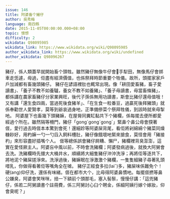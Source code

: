 ```yaml
---
issue: 146
title: 阿婆畜个豬仔
author: 吳秀梅
language: 南四縣
date: 2015-11-05T00:00:00.000+08:00
topic: 懷想
difficulty: 2
wikidata: Q98095985
wikidata_link: https://www.wikidata.org/wiki/Q98095985
author_wikidata_link: https://www.wikidata.org/wiki/undefined
author_wikidata: Q98096267
---
```

豬仔，係人類蓋早就開始畜个頭牲。雖然豬仔無像牛仔會𢯭手犁田，無像馬仔會挷車走恁遽，毋過，佢盡有經濟價值，也係祭拜時節重要个牲儀。故所，頭擺家家戶戶加減都有畜幾頭豬仔。
豬仔在諺語裡肚也輒常出現。像「耕田愛畜豬，畜子愛讀書」、「養子不教不如養驢，養女不教不如養豬」、「養子毋讀書，毋當畜條豬」，都係講在農家畜豬仔分家業興旺，後代子孫係無用功讀書，斯會比豬仔還毋值哦！又有講「還生食四兩，當過死後食豬羊」、「在生食一粒番豆，過贏死後拜豬頭」就係奉勸世人愛賢孝，莫等到爺哀過身吔，正準備傪菜个祭拜牲儀，到該時就來毋掣吔。
阿婆屋下也畜幾下頭豬嫲，在屋脣同糞缸黏共下个豬欄，係每擺去便所都愛經過个所在。雖然隔等柵門，豬仔「gongˊgongˊgongˊ」緊鼻个鼻公毋會揬著𠊎，愛行過去時𠊎本本驚到會死！還細跈等阿婆屎背尾，看佢將剁綿綿个豬菜同燥糠耖好，用杓嫲一勺一勺舀入飼料槽肚，豬仔像餓壞吔緊來搶食，莫怪會用「豬接杓」來形容盡好插嘴个人。
𠊎等總係誤會豬仔屙糟、懶尸，豬欄裡背臭澎澎，這實在愛怪厥主人。阿婆吂中風以前，不時會洗豬欄；阿婆發病過後，就換大阿舅會去洗。洗豬欄時先擐大大桶井水，順續將大細隻豬仔沖沖洗淨；再將佢等逐共下，將地泥个豬屎搓淨來。洗淨過後，豬嫲眠在淨激激个豬欄，一隻隻細豬子尋著乳頭唶乳，你做得看著佢等嘴角全在㖸。
豬仔正經食多拉(laiˇ)多，豬屎味係難免个！硬(ang)仰仔洗，還係有味緒。𠊎在都市大个，比毋得阿婆鼻慣吔。每擺𠊎撚等鼻公嫌臭，阿婆會笑咪咪，掊一下額前个頭那毛，塞入髻鬃，慢慢仔講：「這兜豬仔，係若二阿舅讀書个註冊費，係三阿舅討心臼个聘金，係細阿姨行嫁个嫁妝，仰會臭呢？」